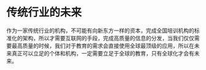 # 传统行业的未来

作为一家传统行业的机构，不可能有向新东方一样的资本，完成全国培训机构的标准化的架构，所以才需要互联网的手段，完成高质量的信息的分发，当我们仅仅需要最高质量的时候，我们对于教育的需求会直接使用全球最顶级的应用，所以在未来真正可以立足的个体和机构，一定需要立足于全球的教育，只有全球化才会有未来。
